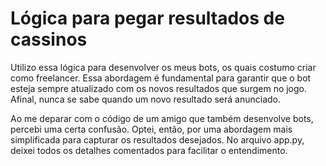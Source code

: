 # Lógica para pegar resultados de cassinos

Utilizo essa lógica para desenvolver os meus bots, os quais costumo criar como freelancer. Essa abordagem é fundamental para garantir que o bot esteja sempre atualizado com os novos resultados que surgem no jogo. Afinal, nunca se sabe quando um novo resultado será anunciado.

Ao me deparar com o código de um amigo que também desenvolve bots, percebi uma certa confusão. Optei, então, por uma abordagem mais simplificada para capturar os resultados desejados. No arquivo app.py, deixei todos os detalhes comentados para facilitar o entendimento.